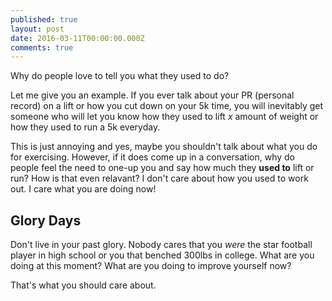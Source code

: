 ```yaml
---
published: true
layout: post
date: 2016-03-11T00:00:00.000Z
comments: true
---
```



Why do people love to tell you what they used to do?

Let me give you an example. If you ever talk about your PR (personal record) on a lift or how you cut down on your 5k time, you will inevitably get someone who will let you know how they used to lift *x* amount of weight or how they used to run a 5k everyday. 

This is just annoying and yes, maybe you shouldn't talk about what you do for exercising. However, if it does come up in a conversation, why do people feel the need to one-up you and say how much they **used to** lift or run? How is that even relavant? I don't care about how you used to work out. I care what you are doing now!

## Glory Days
Don't live in your past glory. Nobody cares that you *were* the star football player in high school or you that benched 300lbs in college. What are you doing at this moment? What are you doing to improve yourself now?

That's what you should care about.
